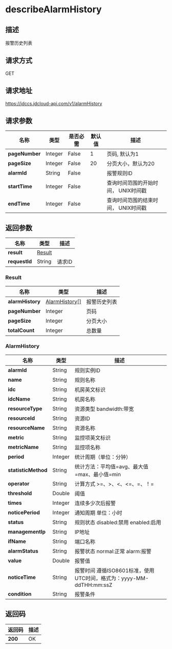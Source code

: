 # describeAlarmHistory


## 描述
报警历史列表

## 请求方式
GET

## 请求地址
https://jdccs.jdcloud-api.com/v1/alarmHistory


## 请求参数
|名称|类型|是否必需|默认值|描述|
|---|---|---|---|---|
|**pageNumber**|Integer|False|1|页码, 默认为1|
|**pageSize**|Integer|False|20|分页大小，默认为20|
|**alarmId**|String|False| |报警规则ID|
|**startTime**|Integer|False| |查询时间范围的开始时间， UNIX时间戳|
|**endTime**|Integer|False| |查询时间范围的结束时间， UNIX时间戳|


## 返回参数
|名称|类型|描述|
|---|---|---|
|**result**|[Result](describealarmhistory#result)| |
|**requestId**|String|请求ID|

### <div id="result">Result</div>
|名称|类型|描述|
|---|---|---|
|**alarmHistory**|[AlarmHistory[]](describealarmhistory#alarmhistory)|报警历史列表|
|**pageNumber**|Integer|页码|
|**pageSize**|Integer|分页大小|
|**totalCount**|Integer|总数量|
### <div id="alarmhistory">AlarmHistory</div>
|名称|类型|描述|
|---|---|---|
|**alarmId**|String|规则实例ID|
|**name**|String|规则名称|
|**idc**|String|机房英文标识|
|**idcName**|String|机房名称|
|**resourceType**|String|资源类型 bandwidth:带宽|
|**resourceId**|String|资源ID|
|**resourceName**|String|资源名称|
|**metric**|String|监控项英文标识|
|**metricName**|String|监控项名称|
|**period**|Integer|统计周期（单位：分钟）|
|**statisticMethod**|String|统计方法：平均值=avg、最大值=max、最小值=min|
|**operator**|String|计算方式 >=、>、<、<=、=、！=|
|**threshold**|Double|阈值|
|**times**|Integer|连续多少次后报警|
|**noticePeriod**|Integer|通知周期 单位：小时|
|**status**|String|规则状态 disabled:禁用 enabled:启用|
|**managementIp**|String|IP地址|
|**ifName**|String|端口名称|
|**alarmStatus**|String|报警状态 normal:正常 alarm:报警|
|**value**|Double|报警值|
|**noticeTime**|String|报警时间 遵循ISO8601标准，使用UTC时间，格式为：yyyy-MM-ddTHH:mm:ssZ|
|**condition**|String|报警条件|

## 返回码
|返回码|描述|
|---|---|
|**200**|OK|
